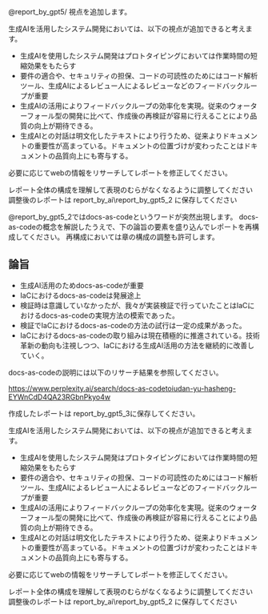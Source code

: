 @report_by_gpt5/ 視点を追加します。

生成AIを活用したシステム開発においては、以下の視点が追加できると考えます。

- 生成AIを使用したシステム開発はプロトタイピングにおいては作業時間の短縮効果をもたらす
- 要件の適合や、セキュリティの担保、コードの可読性のためにはコード解析ツール、生成AIによるレビュー人によるレビューなどのフィードバックループが重要
- 生成AIの活用によりフィードバックループの効率化を実現。従来のウォーターフォール型の開発に比べて、作成後の再検証が容易に行えることにより品質の向上が期待できる。
- 生成AIとの対話は明文化したテキストにより行うため、従来よりドキュメントの重要性が高まっている。ドキュメントの位置づけが変わったことはドキュメントの品質向上にも寄与する。

必要に応じてwebの情報をリサーチしてレポートを修正してください。

レポート全体の構成を理解して表現のむらがなくなるように調整してください
調整後のレポートは report_by_ai\report_by_gpt5_2 に保存してください


@report_by_gpt5_2ではdocs-as-codeというワードが突然出現します。
docs-as-codeの概念を解説したうえで、下の論旨の要素を盛り込んでレポートを再構成してください。
再構成においては章の構成の調整も許可します。

## 論旨
 - 生成AI活用のためdocs-as-codeが重要
 - IaCにおけるdocs-as-codeは発展途上
 - 検証時は意識していなかったが、我々が実装検証で行っていたことはIaCにおけるdocs-as-codeの実現方法の模索であった。
 - 検証でIaCにおけるdocs-as-codeの方法の試行は一定の成果があった。
 - IaCにおけるdocs-as-codeの取り組みは現在積極的に推進されている。技術革新の動向も注視しつつ、IaCにおける生成AI活用の方法を継続的に改善していく。

docs-as-codeの説明には以下のリサーチ結果を参照してください。

https://www.perplexity.ai/search/docs-as-codetoiudan-yu-hasheng-EYWnCdD4QA23RGbnPkyo4w


作成したレポートは report_by_gpt5_3に保存してください。


生成AIを活用したシステム開発においては、以下の視点が追加できると考えます。

- 生成AIを使用したシステム開発はプロトタイピングにおいては作業時間の短縮効果をもたらす
- 要件の適合や、セキュリティの担保、コードの可読性のためにはコード解析ツール、生成AIによるレビュー人によるレビューなどのフィードバックループが重要
- 生成AIの活用によりフィードバックループの効率化を実現。従来のウォーターフォール型の開発に比べて、作成後の再検証が容易に行えることにより品質の向上が期待できる。
- 生成AIとの対話は明文化したテキストにより行うため、従来よりドキュメントの重要性が高まっている。ドキュメントの位置づけが変わったことはドキュメントの品質向上にも寄与する。

必要に応じてwebの情報をリサーチしてレポートを修正してください。

レポート全体の構成を理解して表現のむらがなくなるように調整してください
調整後のレポートは report_by_ai\report_by_gpt5_2 に保存してください